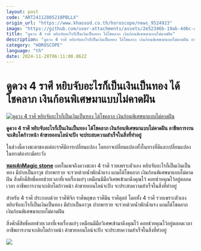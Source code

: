 ```yaml
---
layout: post
code: "ART24112805218PBLLX"
origin_url: "https://www.khaosod.co.th/horoscope/news_9524923"
image: "https://github.com/user-attachments/assets/2e52346b-19ab-4d6c-a2bb-5e9d71472059"
title: "ดูดวง 4 ราศี หยิบจับอะไรก็เป็นเงินเป็นทอง ได้โชคลาภ เงินก้อนพิเศษมาแบบไม่คาดฝัน"
description: "ดูดวง 4 ราศี หยิบจับอะไรก็เป็นเงินเป็นทอง ได้โชคลาภ เงินก้อนพิเศษมาแบบไม่คาดฝัน อาชีพการงานจะเติบโตก้าวหน้า ค้าขายออนไลน์จะปัง"
category: "HOROSCOPE"
language: "th"
date: 2024-11-28T06:11:00.862Z
---
```


# ดูดวง 4 ราศี หยิบจับอะไรก็เป็นเงินเป็นทอง ได้โชคลาภ เงินก้อนพิเศษมาแบบไม่คาดฝัน

[![ดูดวง 4 ราศี หยิบจับอะไรก็เป็นเงินเป็นทอง ได้โชคลาภ เงินก้อนพิเศษมาแบบไม่คาดฝัน](https://www.khaosod.co.th/wpapp/uploads/2024/11/Horoscope548-3.jpg "ดูดวง 4 ราศี หยิบจับอะไรก็เป็นเงินเป็นทอง ได้โชคลาภ เงินก้อนพิเศษมาแบบไม่คาดฝัน")](https://www.khaosod.co.th/wpapp/uploads/2024/11/Horoscope548-3.jpg)

**ดูดวง 4 ราศี หยิบจับอะไรก็เป็นเงินเป็นทอง ได้โชคลาภ เงินก้อนพิเศษมาแบบไม่คาดฝัน อาชีพการงานจะเติบโตก้าวหน้า ค้าขายออนไลน์จะปัง จะประสบความสำเร็จในสิ่งที่ทำอยู่**

ในช่วงนี้ดวงชะตาของแต่ละราศีมีการเปลี่ยนแปลง โดยอาจเปลี่ยนแปลงทั้งในทางที่ดีและเปลี่ยนแปลงในทางต้องระมัดระวัง

[**หมอเค้กMagic stone**](https://www.facebook.com/profile.php?id=100051797958603&sk=photos) เผยในเพจถึงดวงชะตา 4 ราศี รวยเพราะตัวเอง หยิบจับอะไรก็เป็นเงินเป็นทอง มีปากเป็นอาวุธ ปากพารวย จะรวยด้วยน้ำพักน้ำแรง แถมได้โชคลาภ เงินก้อนพิเศษมาแบบไม่คาดฝัน สิ่งศักดิ์สิทธิ์คอยช่วยเวลาที่เจอเรื่องแย่ๆ เหมือนมีมือวิเศษเข้ามาดึงคุณไว้ คอยช่วยคุณไว้อยู่ตลอดเวลา อาชีพการงานจะเติบโตก้าวหน้า ค้าขายออนไลน์จะปัง จะประสบความสำเร็จในสิ่งที่ทำอยู่

สำหรับ 4 ราศี ประกอบด้วย ราศีพิจิก ราศีพฤษภ ราศีมีน ราศีตุลย์ โดยทั้ง 4 ราศี รวยเพราะตัวเอง หยิบจับอะไรก็เป็นเงินเป็นทอง มีปากเป็นอาวุธ ปากพารวย จะรวยด้วยน้ำพักน้ำแรง แถมได้โชคลาภ เงินก้อนพิเศษมาแบบไม่คาดฝัน

สิ่งศักดิ์สิทธิ์คอยช่วยเวลาที่เจอเรื่องแย่ๆ เหมือนมีมือวิเศษเข้ามาดึงคุณไว้ คอยช่วยคุณไว้อยู่ตลอดเวลา อาชีพการงานจะเติบโตก้าวหน้า ค้าขายออนไลน์จะปัง จะประสบความสำเร็จในสิ่งที่ทำอยู่

[![](https://www.khaosod.co.th/wpapp/uploads/2024/11/Horoscope548-2.jpg)](https://www.khaosod.co.th/wpapp/uploads/2024/11/Horoscope548-2.jpg)